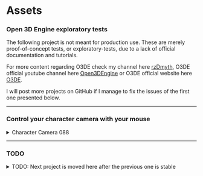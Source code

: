 # Assets

### Open 3D Engine exploratory tests

The following project is not meant for production use. These are merely proof-of-concept tests, or exploratory-tests, due to a lack of official documentation and tutorials.

For more content regarding O3DE check my channel here [rzDmyth](https://www.youtube.com/@rzDmyth), O3DE official youtube channel here [Open3DEngine](https://www.youtube.com/@Open3DEngine) or O3DE official website here [O3DE](https://o3de.org/).

I will post more projects on GitHub if I manage to fix the issues of the first one presented below.

---

### Control your character camera with your mouse

<details> 
<summary> Character Camera 088 </summary>

The very first prototype is showcased in this YouTube video: [Camera Rotation (FPS/3PP)](https://www.youtube.com/watch?v=2CHfPDAxNts&t=312s&ab_channel=rzDmyth) 

### Initial objectives
| Issues & Goals	| . | Description 	| Prototype (Version 0.1) |
| ------------- |:-------------:|:-------------:|:-------------:|
| FPS & 3PP camera | . | Lua scripts and input bindings capable of controlling the character camera with the mouse. Shifting the camera(s) view is done with a key-event (F4) | Prototyped |
| Lack of limiters | . | Issue: no clamp in the angles. The camera can rotate beyond expected behaviors | TODO |
| | . | | |
| Rotation of Objects | . | Rotate an object on its own axis. As if it is an item on display | Prototyped |
| Cannot be reused | . | Issue: if you assign the same script to more than one Lua Script Component, only one object rotates | TODO |
| | . | | |
| Observer | . | Script for logging. Centralized functions to warn and message the developer through the console | Prototyped |
| Observer Improvements | . | Further improve the observer with additional functions or a completely alternative method (more independent) | TODO |

---
</details>

---

### TODO

<details> 
<summary> TODO: Next project is moved here after the previous one is stable </summary>

### Initial objectives
| Issues & Goals	| . | Description 	| Prototype (Version 0.1) |
| ------------- |:-------------:|:-------------:|:-------------:|
| | . | | |

---
</details>
